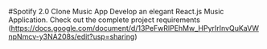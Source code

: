 #Spotify 2.0 Clone Music App
Develop an elegant React.js Music Application. 
Check out the complete project requirements (https://docs.google.com/document/d/13PeFwRlPEhMw_HPyrIrInvQuKaVWnpNmcv-y3NA208s/edit?usp=sharing)


